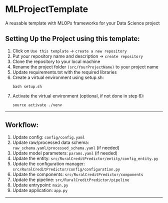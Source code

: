 # MLProjectTemplate
A reusable template with MLOPs frameworks for your Data Science project

## Setting Up the Project using this template:
1. Click on `Use this template` -> `create a new repository`
2. Put your repository name and description -> `create repository`
3. Clone the repository to your local machine 
4. Rename the project folder `(src/YourProjectName)` to your project name
5. Update requirements.txt with the required libraries 
6. Create a virtual environment using setup.sh:
    ```
    bash setup.sh 
    ```
7. Activate the virtual environment (optional, if not done in step 6):
    ```
    source activate ./venv
    ``` 
------------------------------------------------------------------------------------------------------------------------
## Workflow:
1. Update config: `config/config.yaml`
2. Update raw/processed data schema: `raw_schema.yaml/processed_schema.yaml` (if needed)
3. Update model parameters: `params.yaml` (if needed)
4. Update the entity: `src/RuralCreditPredictor/entity/config_entity.py`
5. Update the configuration manager: `src/RuralCreditPredictor/config/configuration.py`
6. Update the components: `src/RuralCreditPredictor/components`
7. Update the pipeline: `src/RuralCreditPredictor/pipeline`
8. Update entrypoint: `main.py`
9. Update application: `app.py`

------------------------------------------------------------------------------------------------------------------------
